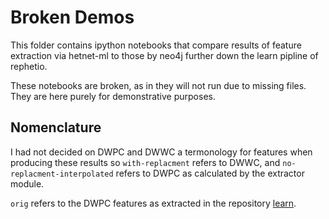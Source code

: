 # Broken Demos

This folder contains ipython notebooks that compare results of feature extraction
via hetnet-ml to those by neo4j further down the learn pipline of rephetio.

These notebooks are broken, as in they will not run due to missing files. They are 
here purely for demonstrative purposes.

## Nomenclature

I had not decided on DWPC and DWWC a termonology for features when producing these results
so `with-replacment` refers to DWWC, and `no-replacment-interpolated` refers to DWPC as
calculated by the extractor module.

`orig` refers to the DWPC features as extracted in the repository [learn]('https://github.com/dhimmel/learn').

